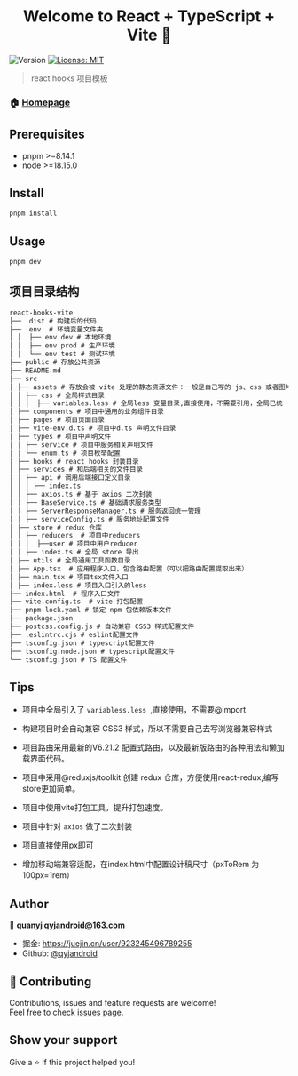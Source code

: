 
<h1 align="center">Welcome to React + TypeScript + Vite 👋</h1>
<p>
  <img alt="Version" src="https://img.shields.io/badge/version-1.0.0-blue.svg?cacheSeconds=2592000" />

  <a href="#" target="_blank">
    <img alt="License: MIT" src="https://img.shields.io/badge/License-MIT-yellow.svg" />
  </a>
</p>

> react hooks 项目模板

### 🏠 [Homepage](https://github.com/qyjandroid/react-hooks-vite)

## Prerequisites

- pnpm >=8.14.1
- node >=18.15.0

## Install

```sh
pnpm install
```

## Usage

```sh
pnpm dev
```

## 项目目录结构
```markdown
react-hooks-vite
├──  dist # 构建后的代码
├──  env  # 环境变量文件夹
│ │  ├──.env.dev # 本地环境
│ │  ├──.env.prod # 生产环境
│ │  └──.env.test # 测试环境
├── public # 存放公共资源
├── README.md
├── src
│ ├── assets # 存放会被 vite 处理的静态资源文件：一般是自己写的 js、css 或者图片等静态资源
│ │ ├── css # 全局样式目录
│ │ │  ├── variables.less # 全局less 变量目录,直接使用，不需要引用，全局已统一引入。
│ ├── components # 项目中通用的业务组件目录
│ ├── pages # 项目页面目录
│ ├── vite-env.d.ts # 项目中d.ts 声明文件目录
│ ├── types # 项目中声明文件
│ │ ├── service # 项目中服务相关声明文件
│ │ └── enum.ts # 项目枚举配置
│ ├── hooks # react hooks 封装目录
│ ├── services # 和后端相关的文件目录
│ │ ├── api # 调用后端接口定义目录
│ │ │ ├── index.ts
│ │ ├── axios.ts # 基于 axios 二次封装
│ │ ├── BaseService.ts # 基础请求服务类型
│ │ ├── ServerResponseManager.ts # 服务返回统一管理
│ │ ├── serviceConfig.ts # 服务地址配置文件
│ ├── store # redux 仓库
│ │ ├── reducers  # 项目中reducers
│ │ │  ├──user # 项目中用户reducer
│ │ ├── index.ts # 全局 store 导出
│ ├── utils # 全局通用工具函数目录
│ ├── App.tsx  # 应用程序入口，包含路由配置（可以把路由配置提取出来）
│ ├── main.tsx # 项目tsx文件入口
│ ├── index.less # 项目入口引入的less
├── index.html  # 程序入口文件
├── vite.config.ts  # vite 打包配置
├── pnpm-lock.yaml # 锁定 npm 包依赖版本文件
├── package.json
├── postcss.config.js # 自动兼容 CSS3 样式配置文件
├── .eslintrc.cjs # eslint配置文件
├── tsconfig.json # typescript配置文件
├── tsconfig.node.json # typescript配置文件
└── tsconfig.json # TS 配置文件
```

## Tips

- 项目中全局引入了 `variabless.less `,直接使用，不需要@import

- 构建项目时会自动兼容 CSS3 样式，所以不需要自己去写浏览器兼容样式

- 项目路由采用最新的V6.21.2 配置式路由，以及最新版路由的各种用法和懒加载界面代码。

- 项目中采用@reduxjs/toolkit 创建 redux 仓库，方便使用react-redux,编写store更加简单。

- 项目中使用vite打包工具，提升打包速度。

- 项目中针对 `axios` 做了二次封装

- 项目直接使用px即可
  
- 增加移动端兼容适配，在index.html中配置设计稿尺寸（pxToRem 为 100px=1rem）
  
  


## Author

👤 **quanyj <qyjandroid@163.com>**

* 掘金: https://juejin.cn/user/923245496789255
* Github: [@qyjandroid](https://github.com/qyjandroid)

## 🤝 Contributing

Contributions, issues and feature requests are welcome!<br />Feel free to check [issues page](https://github.com/qyjandroid/react-hooks-vite/issues). 

## Show your support

Give a ⭐️ if this project helped you!




